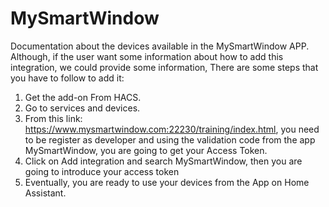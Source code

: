# MySmartWindow
Documentation about the devices available in the MySmartWindow APP. 
Although, if the user want some information about how to add this integration, we could provide some information, There are some steps that you have to follow to add it:

1. Get the add-on From HACS.
2. Go to services and devices.
3. From this link: https://www.mysmartwindow.com:22230/training/index.html, you need to be register as developer and using the validation code from the app MySmartWindow, you are going to get your Access Token.
4. Click on Add integration and search MySmartWindow, then you are going to introduce your access token
5. Eventually, you are ready to use your devices from the App on Home Assistant.
